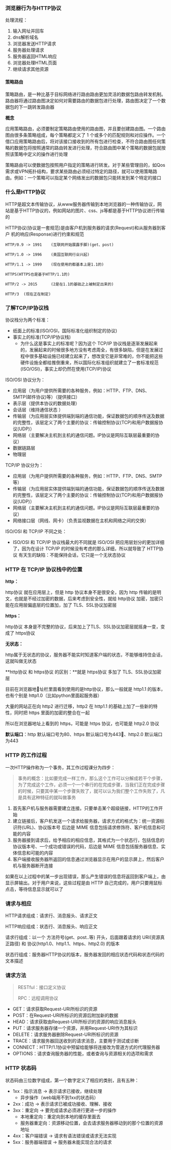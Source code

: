 ### 浏览器行为与HTTP协议

处理流程：

1. 输入网址并回车
2. dns解析域名
3. 浏览器发送HTTP请求
4. 服务器处理请求
5. 服务器返回HTML响应
6. 浏览器处理HTML页面
7. 继续请求其他资源



#### 策略路由

策略路由，是一种比基于目标网络进行路由路由更加灵活的数据包路由转发机制。路由器将通过路由图决定如何对需要路由的数据包进行处理，路由图决定了一个数据包的下一跳转发路由器



**概念**

应用策略路由，必须要制定策略路由使用的路由图，并且要创建路由图。一个路由图由很多条策略组成，每个策略都定义了 1 个或多个的匹配规则和对应操作。一个借口应用策略路由后，将对该接口接收到的所有包进行检查，不符合路由图任何策略的数据包将按照通常的路由转发进行处理，符合路由图中某个策略的数据包就按照该策略中定义的操作进行处理

策略路由可以使数据包按照用户指定的策略进行转发。对于某些管理目的，如Qos需求或VPN拓扑结构，要求某些路由必须经过特定的路径，就可以使用策略路由。例如：一个策略可以指定某个网络发出的数据包只能转发到某个特定的接口



### 什么是HTTP协议

HTTP是超文本传输协议，从www服务器传输到本地浏览器的一种传输协议，网站是基于HTTP协议的，例如网站的图片、css、js等都是基于HTTP协议进行传输的

HTTP协议(协议是一套规范)是由客户机到服务器的请求(Request)和从服务器到客户 机的响应(Response)进行约束和规范

``` text
HTTP/0.9 -> 1991	(互联网开始展露手脚)(get、post)

HTTP/1.0 -> 1996	(美国互联网行业兴起)

HTTP/1.1 -> 1999	(现在使用的都基本上是1.1的)

HTTPS(HTTPS也是基于HTTP/1.1的)

HTTP/2 -> 2015		(2是在1.1的基础之上被制定出来的)

HTTP/3	(现在正在制定)
```





### 了解TCP/IP协议栈

协议栈分为两个标准：

+ 纸面上的标准(ISO/OSI，国际标准化组织制定的协议)
+ 事实上的标准(TCP/IP协议栈)
  + 为什么这是事实上的标准呢？因为这个 TCP/IP 协议栈是逐渐发展起来的，发展起来的时候很多地方没有考虑周全，有很多缺陷，但是在发展过程中很多基础设施已经建立起来了，想改变它是非常难的，你不能把这些硬件设施全都给推倒重来，所以国际化标准组织就建立了一套标准规范(ISO/OSI)，事实上却仍然在使用(TCP/IP)协议



ISO/OSI 协议分为：

+ 应用层（为用户提供所需要的各种服务，例如：HTTP、FTP、DNS、SMTP(邮件协议)等）（提供接口）
+ 表示层（提供本协议的数据处理）
+ 会话层（维持通信状态   ）
+ 传输层（为应用层实体提供端到端的通信功能，保证数据包的顺序传送及数据的完整性，该层定义了两个主要的协议：传输控制协议(TCP)和用户数据报协议(UDP)）
+ 网络层（主要解决主机到主机的通信问题。IP协议是网际互联层最重要的协议）
+ 数据链路层
+ 物理层



TCP/IP 协议分为：

+ 应用层（为用户提供所需要的各种服务，例如：HTTP、FTP、DNS、SMTP等）
+ 传输层（为应用层实体提供端到端的通信功能，保证数据包的顺序传送及数据的完整性，该层定义了两个主要的协议：传输控制协议(TCP)和用户数据报协议(UDP)）
+ 网络层（主要解决主机到主机的通信问题。IP协议是网际互联层最重要的协议）
+ 网络接口层（网线、网卡）（负责监视数据在主机和网络之间的交换）



ISO/OSI 和 TCP/IP 不同之处：

+ ISO/OSI 和 TCP/IP 协议栈最大的不同就是 ISO/OSI 把应用层划分的更加详细了，因为在设计 TCP/IP 的时候没有考虑的那么详细，所以就导致了 HTTP协议 有天生的缺陷：不能保持会话，它只是一个无状态协议





### HTTP 在 TCP/IP 协议栈中的位置

**http：**

http协议 就在应用层上，但是 http 协议本身不是很安全，因为 http 传输的是明文，也就是不经过加密的数据，后来考虑到安全性，就给 http协议 加密，加密只能在应用层偏底层的位置加，加了 TLS、SSL协议加密层

  

**https：**

http协议 本身是不完整的协议，后来加上了TLS、SSL协议加密层就摇身一变，变成了 https协议



**无状态：**

http属于无状态的协议，服务器不能实时知道客户端的状态，不能够维持住会话，这就叫做无状态



**http协议 和 https协议 的区别：**就是 https协议 多加了 TLS、SSL协议加密层

目前在浏览器地址栏里面看到使用的是http协议，那么一般就是 http1.1 的版本，也有个别是 http1.0（比如python里面起服务器）

大量的网站正在向 http2 进行迁移，http2 在 http1.1 的基础上加了一些新的特性，同时把 https 里面的加密的整合在一起

所以在浏览器地址上看到的 https，可能是 https 协议，也可能是 http2.0 协议



**默认端口**：http 默认端口号为80、https 默认端口号为443、http2.0 默认端口为443







### HTTP 的工作过程

一次HTTP操作称为一个事务，其工作过程课分为四步：

> 事务的概念：比如要完成一样工作，那么这个工作可以分解成若干个步骤，为了完成这个工作，必须一个一个串行的在完成步骤，当我们正在完成步骤的时候，只要其中某一个步骤失败了，就可以认为我们整个工作失败了，凡是具有这种特征的就叫做事务

1. 首先客户机与服务器需要建立连接。只要单击某个超级链接，HTTP的工作开始 
2. 建立链接后，客户机发送一个请求给服务器，请求方式的格式为：统一资源标识符(URL)、协议版本号 后边是 MIME 信息包括请求修饰符、客户机信息和可能的内容
3. 服务器接到请求后，给予相应的相应信息，其格式为一个状态行，包括信息的协议版本号、一个成功或错误的代码，后边是 MIME 信息包括服务器信息、实体信息和可能的内容
4. 客户端接收服务器所返回的信息通过浏览器显示在用户的显示屏上，然后客户机与服务器断开连接

如果在以上过程中的某一步出现错误，那么产生错误的信息将返回到客户端上，由显示屏输出。对于用户来说，这些过程是由 HTTP 自己完成的，用户只要用鼠标点击，等待信息显示就可以了





### 请求与相应

HTTP请求组成：请求行、消息报头、请求正文

HTTP响应组成：状态行、消息报头、响应正文

请求行组成：以一个 方法符号(get、post..等) 开头，后面跟着请求的 URI(资源真正路径) 和 协议(http1.0、http1.1、https、http2.0) 的版本

状态行组成：服务器HTTP协议的版本，服务器发回的相应状态代码和状态代码的文本描述





### 请求方法

> RESTful：接口定义协议
>
> RPC：远程调用协议 

+ GET：请求获取Request-URI所标识的资源
+ POST：在Request-URI所标识的资源后附加新的数据
+ HEAD：请求获取由Request-URI所标识的资源的响应消息报头
+ PUT：请求服务器存储一个资源，并用Request-URI作为其标识
+ DELETE：请求服务器删除Request-URI所标识的资源
+ TRACE：请求服务器回送收到的请求消息，主要用于测试或诊断
+ CONNECT：HTTP/1.1协议中预留给能够将连接改为管道方式的代理服务器
+ OPTIONS：请求查询服务器的性能，或者查询与资源相关的选项和需求





### HTTP 状态码

状态码由三位数字组成，第一个数字定义了相应的类别，且有五种：

+ 1xx：指示消息 -> 表示请求已接收，继续处理
  + 异步操作（web端用不到1xx的状态码）
+ 2xx：成功 -> 表示请求已被成功接收、理解、接收
+ 3xx：重定向 -> 要完成请求必须进行更进一步的操作
  + 本地重定向：重定向到本地的缓存里面去
  + 服务器重定向：资源移动位置，会去请求服务器移动到的那个位置的资源地址
+ 4xx：客户端错误 -> 请求有语法错误或请求无法实现
+ 5xx：服务器端错误 -> 服务器未能实现合法的请求





